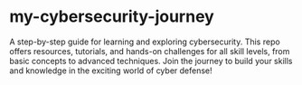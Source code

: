 # my-cybersecurity-journey
A step-by-step guide for learning and exploring cybersecurity. This repo offers resources, tutorials, and hands-on challenges for all skill levels, from basic concepts to advanced techniques. Join the journey to build your skills and knowledge in the exciting world of cyber defense!
